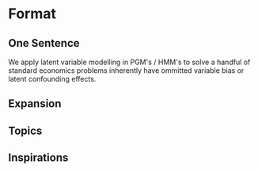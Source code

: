 # Format


## One Sentence

We apply latent variable modelling in PGM's / HMM's to solve a handful of standard economics problems inherently have ommitted variable bias or latent confounding effects. 

## Expansion

## Topics

## Inspirations